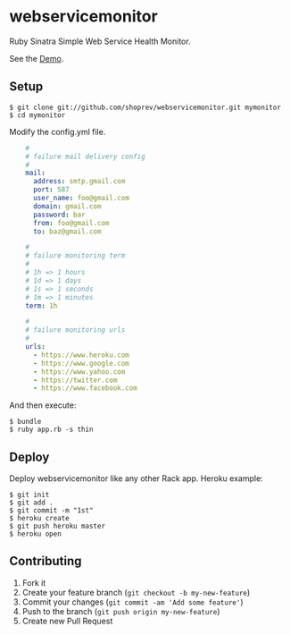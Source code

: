 # webservicemonitor

Ruby Sinatra Simple Web Service Health Monitor.

See the [Demo](http://webservicemonitor.herokuapp.com/).

## Setup

    $ git clone git://github.com/shoprev/webservicemonitor.git mymonitor
    $ cd mymonitor

Modify the config.yml file.
```yaml
    #
    # failure mail delivery config
    #
    mail:
      address: smtp.gmail.com
      port: 587
      user_name: foo@gmail.com
      domain: gmail.com
      password: bar
      from: foo@gmail.com
      to: baz@gmail.com

    #
    # failure monitoring term
    #
    # 1h => 1 hours
    # 1d => 1 days
    # 1s => 1 seconds
    # 1m => 1 minutes
    term: 1h

    #
    # failure monitoring urls
    #
    urls:
      - https://www.heroku.com
      - https://www.google.com
      - https://www.yahoo.com
      - https://twitter.com
      - https://www.facebook.com
```
And then execute:

    $ bundle
    $ ruby app.rb -s thin

## Deploy

Deploy webservicemonitor like any other Rack app. Heroku example:

    $ git init
    $ git add .
    $ git commit -m "1st"
    $ heroku create
    $ git push heroku master
    $ heroku open

## Contributing

1. Fork it
2. Create your feature branch (`git checkout -b my-new-feature`)
3. Commit your changes (`git commit -am 'Add some feature'`)
4. Push to the branch (`git push origin my-new-feature`)
5. Create new Pull Request
